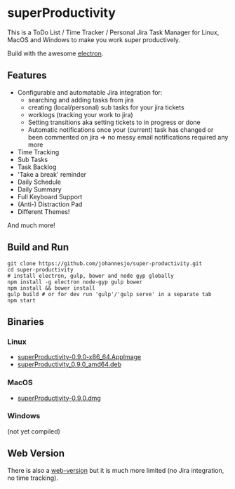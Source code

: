 # superProductivity

This is a ToDo List / Time Tracker / Personal Jira Task Manager for Linux, MacOS and Windows to make you work super productively. 

Build with the awesome [electron](http://electron.atom.io/).

## Features
* Configurable and automatable Jira integration for: 
  * searching and adding tasks from jira
  * creating (local/personal) sub tasks for your jira tickets
  * worklogs (tracking your work to jira)
  * Setting transitions aka setting tickets to in progress or done
  * Automatic notifications once your (current) task has changed or been commented on jira => no messy email notifications required any more
* Time Tracking 
* Sub Tasks
* Task Backlog
* 'Take a break' reminder
* Daily Schedule
* Daily Summary
* Full Keyboard Support
* (Anti-) Distraction Pad
* Different Themes!

And much more!

## Build and Run
```
git clone https://github.com/johannesjo/super-productivity.git
cd super-productivity
# install electron, gulp, bower and node gyp globally
npm install -g electron node-gyp gulp bower
npm install && bower install
gulp build # or for dev run 'gulp'/'gulp serve' in a separate tab
npm start
```

## Binaries
### Linux
* [superProductivity-0.9.0-x86_64.AppImage](http://super-productivity.com/downloads/superProductivity-0.9.0-x86_64.AppImage)
* [superProductivity_0.9.0_amd64.deb](http://super-productivity.com/downloads/superProductivity_0.9.0_amd64.deb)

### MacOS
* [superProductivity-0.9.0.dmg](http://super-productivity.com/downloads/superProductivity-0.9.0.dmg)

### Windows
(not yet compiled)

## Web Version
There is also a [web-version](http://super-productivity.com) but it is much more limited (no Jira integration, no time tracking).